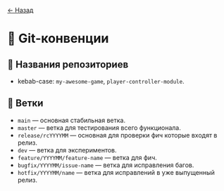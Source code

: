 ﻿[← Назад](index.md)
# 🌱 Git-конвенции

## 📌 Названия репозиториев
- kebab-case: `my-awesome-game`, `player-controller-module`.

## 📌 Ветки
- `main` — основная стабильная ветка.
- `master` — ветка для тестирования всего функционала.
- `release/rcYYYYMM` — основная для проверки фич которые входят в релиз.
- `dev` — ветка для экспериментов.
- `feature/YYYYMM/feature-name` — ветка для фич.
- `bugfix/YYYYMM/issue-name` — ветка для исправления багов.
- `hotfix/YYYYMM/name` — ветка для исправлений в уже выпущенный релиз.
